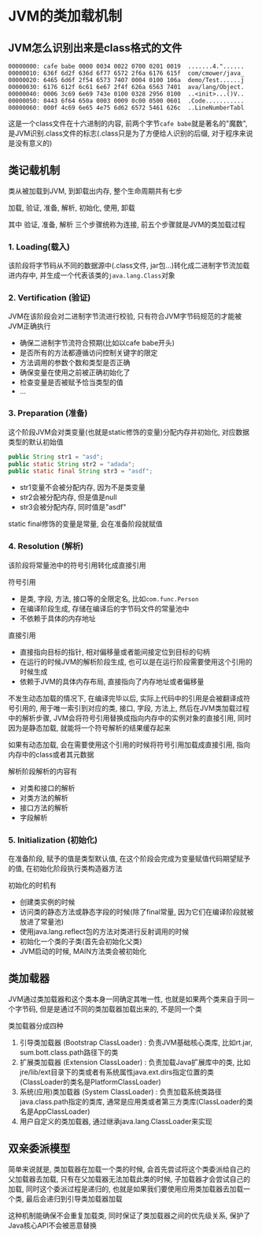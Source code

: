 # JVM的类加载机制

## JVM怎么识别出来是class格式的文件

```hex
00000000: cafe babe 0000 0034 0022 0700 0201 0019  .......4."......
00000010: 636f 6d2f 636d 6f77 6572 2f6a 6176 615f  com/cmower/java_
00000020: 6465 6d6f 2f54 6573 7407 0004 0100 106a  demo/Test......j
00000030: 6176 612f 6c61 6e67 2f4f 626a 6563 7401  ava/lang/Object.
00000040: 0006 3c69 6e69 743e 0100 0328 2956 0100  ..<init>...()V..
00000050: 0443 6f64 650a 0003 0009 0c00 0500 0601  .Code...........
00000060: 000f 4c69 6e65 4e75 6d62 6572 5461 626c  ..LineNumberTabl
```

这是一个class文件在十六进制的内容, 前两个字节`cafe babe`就是著名的"魔数", 是JVM识别.class文件的标志(.class只是为了方便给人识别的后缀, 对于程序来说是没有意义的)

## 类记载机制

类从被加载到JVM, 到卸载出内存, 整个生命周期共有七步

加载, 验证, 准备, 解析, 初始化, 使用, 卸载

其中 验证, 准备, 解析 三个步骤统称为连接, 前五个步骤就是JVM的类加载过程

### 1. Loading(载入)

该阶段将字节码从不同的数据源中(.class文件, jar包...)转化成二进制字节流加载进内存中, 并生成一个代表该类的`java.lang.Class`对象

### 2. Vertification (验证)

JVM在该阶段会对二进制字节流进行校验, 只有符合JVM字节码规范的才能被JVM正确执行

- 确保二进制字节流符合预期(比如以cafe babe开头)
- 是否所有的方法都遵循访问控制关键字的限定
- 方法调用的参数个数和类型是否正确
- 确保变量在使用之前被正确初始化了
- 检查变量是否被赋予恰当类型的值
- ...

### 3. Preparation (准备)

这个阶段JVM会对类变量(也就是static修饰的变量)分配内存并初始化, 对应数据类型的默认初始值

```java
public String str1 = "asd";
public static String str2 = "adada";
public static final String str3 = "asdf";
```

- str1变量不会被分配内存, 因为不是类变量
- str2会被分配内存, 但是值是null
- str3会被分配内存, 同时值是"asdf"

static final修饰的变量是常量, 会在准备阶段就赋值

### 4. Resolution (解析)

该阶段将常量池中的符号引用转化成直接引用

符号引用

- 是类, 字段, 方法, 接口等的全限定名, 比如`com.func.Person`
- 在编译阶段生成, 存储在编译后的字节码文件的常量池中
- 不依赖于具体的内存地址

直接引用

- 直接指向目标的指针, 相对偏移量或者能间接定位到目标的句柄
- 在运行的时候JVM的解析阶段生成, 也可以是在运行阶段需要使用这个引用的时候生成
- 依赖于JVM的具体内存布局, 直接指向了内存地址或者偏移量

不发生动态加载的情况下, 在编译完毕以后, 实际上代码中的引用是会被翻译成符号引用的, 用于唯一索引到对应的类, 接口, 字段, 方法上, 然后在JVM类加载过程中的解析步骤, JVM会将符号引用替换成指向内存中的实例对象的直接引用, 同时因为是静态加载, 就能将一个符号解析的结果缓存起来

如果有动态加载, 会在需要使用这个引用的时候将符号引用加载成直接引用, 指向内存中的class或者其元数据

解析阶段解析的内容有

- 对类和接口的解析
- 对类方法的解析
- 接口方法的解析
- 字段解析

### 5. Initialization (初始化)

在准备阶段, 赋予的值是类型默认值, 在这个阶段会完成为变量赋值代码期望赋予的值, 在初始化阶段执行类构造器方法

初始化的时机有

- 创建类实例的时候
- 访问类的静态方法或静态字段的时候(除了final常量, 因为它们在编译阶段就被放进了常量池)
- 使用java.lang.reflect包的方法对类进行反射调用的时候
- 初始化一个类的子类(首先会初始化父类)
- JVM启动的时候, MAIN方法类会被初始化

## 类加载器

JVM通过类加载器和这个类本身一同确定其唯一性, 也就是如果两个类来自于同一个字节码, 但是是通过不同的类加载器加载出来的, 不是同一个类

类加载器分成四种

1. 引导类加载器 (Bootstrap ClassLoader) : 负责JVM基础核心类库, 比如rt.jar, sum.bott.class.path路径下的类
2. 扩展类加载器 (Extension ClassLoader) : 负责加载Java扩展库中的类, 比如jre/lib/ext目录下的类或者有系统属性java.ext.dirs指定位置的类(ClassLoader的类名是PlatformClassLoader)
3. 系统(应用)类加载器 (System ClassLoader) : 负责加载系统类路径 java.class.path指定的类库, 通常是应用类或者第三方类库(ClassLoader的类名是AppClassLoader)
4. 用户自定义的类加载器, 通过继承java.lang.ClassLoader来实现

## 双亲委派模型

简单来说就是, 类加载器在加载一个类的时候, 会首先尝试将这个类委派给自己的父加载器去加载, 只有在父加载器无法加载此类的时候, 子加载器才会尝试自己的加载, 同时这个委派过程是递归的, 也就是如果我们要使用应用类加载器去加载一个类, 最后会递归到引导类加载器加载

这种机制能确保不会重复加载类, 同时保证了类加载器之间的优先级关系, 保护了Java核心API不会被恶意替换